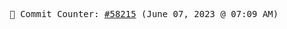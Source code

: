 <p align="center">
    <samp>
        📮 Commit Counter: <a href="https://github.com/Javascript-void0/Javascript-void0/commits/main">#58215</a> (June 07, 2023 @ 07:09 AM)
    </samp>
</p>